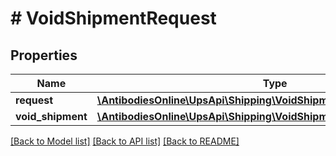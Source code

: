 # # VoidShipmentRequest

## Properties

Name | Type | Description | Notes
------------ | ------------- | ------------- | -------------
**request** | [**\AntibodiesOnline\UpsApi\Shipping\VoidShipmentRequestRequest**](VoidShipmentRequestRequest.md) |  |
**void_shipment** | [**\AntibodiesOnline\UpsApi\Shipping\VoidShipmentRequestVoidShipment**](VoidShipmentRequestVoidShipment.md) |  |

[[Back to Model list]](../../README.md#models) [[Back to API list]](../../README.md#endpoints) [[Back to README]](../../README.md)
